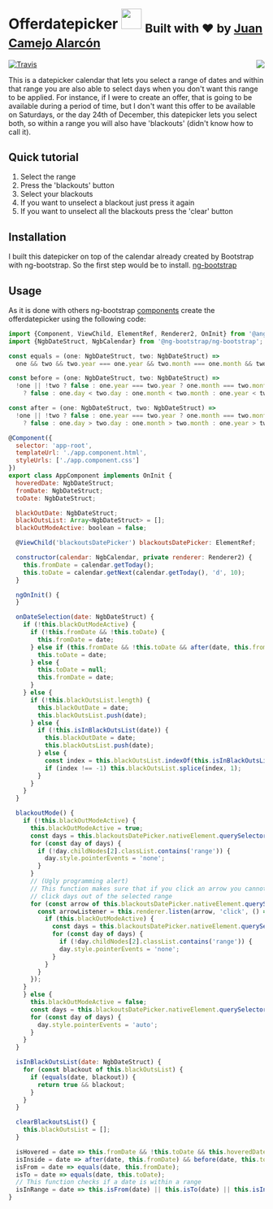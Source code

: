 <h1> Offerdatepicker <img src="https://ng-bootstrap.github.io/img/logo.svg" width="40" height="40"/>
<sub>Built with ❤︎ by
  <a href="https://juancamejoalarcon">Juan Camejo Alarcón</a>
  </sub>
</h1>

<p align="center">
    <img src="https://j.gifs.com/86rDkL.gif" align="right"/>
</p>

<p>
  <a href="https://travis-ci.org/juancamejoalarcon/offerdatepicker">
    <img src="https://travis-ci.org/webpro/release-it.svg?branch=master"
         alt="Travis">
  </a>
</p>

This is a datepicker calendar that lets you select a range of dates and within that range you are also able to select days when you don't want this range to be applied. For instance, if I were to create an offer, that is going to be available during a period of time, but I don't want this offer to be available on Saturdays, or the day 24th of December, this datepicker lets you select both, so within a range you will also have 'blackouts' (didn't know how to call it).

## Quick tutorial

<ol>
    <li>Select the range</li>
    <li>Press the 'blackouts' button</li>
    <li>Select your blackouts</li>
    <li>If you want to unselect a blackout just press it again</li>
    <li>If you want to unselect all the blackouts press the 'clear' button</li>
</ol>


## Installation

I built this datepicker on top of the calendar already created by Bootstrap with ng-bootstrap. So the first step would be to install. <a href="https://ng-bootstrap.github.io/#/home">ng-bootstrap</a>

## Usage

As it is done with others ng-bootstrap <a href="https://ng-bootstrap.github.io/#/components/datepicker/examples">components</a> create the offerdatepicker using the following code:

```javascript
import {Component, ViewChild, ElementRef, Renderer2, OnInit} from '@angular/core';
import {NgbDateStruct, NgbCalendar} from '@ng-bootstrap/ng-bootstrap';

const equals = (one: NgbDateStruct, two: NgbDateStruct) =>
  one && two && two.year === one.year && two.month === one.month && two.day === one.day;

const before = (one: NgbDateStruct, two: NgbDateStruct) =>
  !one || !two ? false : one.year === two.year ? one.month === two.month ? one.day === two.day
    ? false : one.day < two.day : one.month < two.month : one.year < two.year;

const after = (one: NgbDateStruct, two: NgbDateStruct) =>
  !one || !two ? false : one.year === two.year ? one.month === two.month ? one.day === two.day
    ? false : one.day > two.day : one.month > two.month : one.year > two.year;

@Component({
  selector: 'app-root',
  templateUrl: './app.component.html',
  styleUrls: ['./app.component.css']
})
export class AppComponent implements OnInit {
  hoveredDate: NgbDateStruct;
  fromDate: NgbDateStruct;
  toDate: NgbDateStruct;

  blackOutDate: NgbDateStruct;
  blackOutsList: Array<NgbDateStruct> = [];
  blackOutModeActive: boolean = false;

  @ViewChild('blackoutsDatePicker') blackoutsDatePicker: ElementRef;

  constructor(calendar: NgbCalendar, private renderer: Renderer2) {
    this.fromDate = calendar.getToday();
    this.toDate = calendar.getNext(calendar.getToday(), 'd', 10);
  }

  ngOnInit() {
  }

  onDateSelection(date: NgbDateStruct) {
    if (!this.blackOutModeActive) {
      if (!this.fromDate && !this.toDate) {
        this.fromDate = date;
      } else if (this.fromDate && !this.toDate && after(date, this.fromDate)) {
        this.toDate = date;
      } else {
        this.toDate = null;
        this.fromDate = date;
      }
    } else {
      if (!this.blackOutsList.length) {
        this.blackOutDate = date;
        this.blackOutsList.push(date);
      } else {
        if (!this.isInBlackOutsList(date)) {
          this.blackOutDate = date;
          this.blackOutsList.push(date);
        } else {
          const index = this.blackOutsList.indexOf(this.isInBlackOutsList(date));
          if (index !== -1) this.blackOutsList.splice(index, 1);
        }
      }
    }
  }

  blackoutMode() {
    if (!this.blackOutModeActive) {
      this.blackOutModeActive = true;
      const days = this.blackoutsDatePicker.nativeElement.querySelectorAll('.ngb-dp-day');
      for (const day of days) {
        if (!day.childNodes[2].classList.contains('range')) {
          day.style.pointerEvents = 'none';
        }
      }
      // (Ugly programming alert)
      // This function makes sure that if you click an arrow you cannot 
      // click days out of the selected range
      for (const arrow of this.blackoutsDatePicker.nativeElement.querySelectorAll('.ngb-dp-arrow')) {
        const arrowListener = this.renderer.listen(arrow, 'click', () => {
          if (this.blackOutModeActive) {
            const days = this.blackoutsDatePicker.nativeElement.querySelectorAll('.ngb-dp-day');
            for (const day of days) {
              if (!day.childNodes[2].classList.contains('range')) {
              day.style.pointerEvents = 'none';
            }
          }
        }
      });
    }
    } else {
      this.blackOutModeActive = false;
      const days = this.blackoutsDatePicker.nativeElement.querySelectorAll('.ngb-dp-day');
      for (const day of days) {
        day.style.pointerEvents = 'auto';
      }
    }
  }

  isInBlackOutsList(date: NgbDateStruct) {
    for (const blackout of this.blackOutsList) {
      if (equals(date, blackout)) {
        return true && blackout;
      }
    }
  }

  clearBlackoutsList() {
    this.blackOutsList = [];
  }

  isHovered = date => this.fromDate && !this.toDate && this.hoveredDate && after(date, this.fromDate) && before(date, this.hoveredDate);
  isInside = date => after(date, this.fromDate) && before(date, this.toDate);
  isFrom = date => equals(date, this.fromDate);
  isTo = date => equals(date, this.toDate);
  // This function checks if a date is within a range
  isInRange = date => this.isFrom(date) || this.isTo(date) || this.isInside(date) || this.isHovered(date);
}
```
